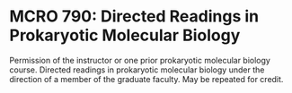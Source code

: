 # MCRO 790: Directed Readings in Prokaryotic Molecular Biology

Permission of the instructor or one prior prokaryotic molecular biology course. Directed readings in prokaryotic molecular biology under the direction of a member of the graduate faculty. May be repeated for credit.